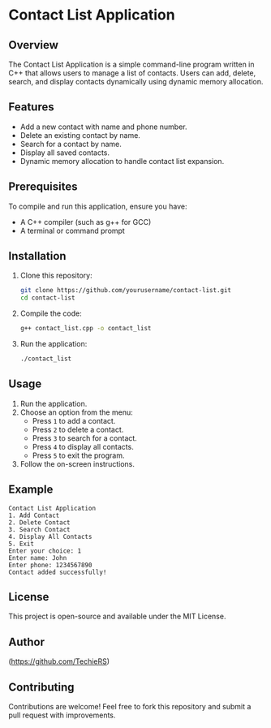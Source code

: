 # Contact List Application

## Overview
The Contact List Application is a simple command-line program written in C++ that allows users to manage a list of contacts. Users can add, delete, search, and display contacts dynamically using dynamic memory allocation.

## Features
- Add a new contact with name and phone number.
- Delete an existing contact by name.
- Search for a contact by name.
- Display all saved contacts.
- Dynamic memory allocation to handle contact list expansion.

## Prerequisites
To compile and run this application, ensure you have:
- A C++ compiler (such as g++ for GCC)
- A terminal or command prompt

## Installation
1. Clone this repository:
   ```sh
   git clone https://github.com/yourusername/contact-list.git
   cd contact-list
   ```
2. Compile the code:
   ```sh
   g++ contact_list.cpp -o contact_list
   ```
3. Run the application:
   ```sh
   ./contact_list
   ```

## Usage
1. Run the application.
2. Choose an option from the menu:
   - Press `1` to add a contact.
   - Press `2` to delete a contact.
   - Press `3` to search for a contact.
   - Press `4` to display all contacts.
   - Press `5` to exit the program.
3. Follow the on-screen instructions.

## Example
```
Contact List Application
1. Add Contact
2. Delete Contact
3. Search Contact
4. Display All Contacts
5. Exit
Enter your choice: 1
Enter name: John
Enter phone: 1234567890
Contact added successfully!
```

## License
This project is open-source and available under the MIT License.

## Author
(https://github.com/TechieRS)

## Contributing
Contributions are welcome! Feel free to fork this repository and submit a pull request with improvements.

